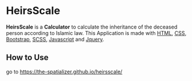 # HeirsScale

**HeirsScale** is a **Calculator** to calculate the inheritance of the deceased person according to Islamic law. This Application is made with [HTML][1], [CSS][2], [Bootstrap][3], [SCSS][4], [Javascript][5] and [Jquery][6].

## How to Use
go to https://the-spatializer.github.io/heirsscale/

[1]: https://www.w3schools.com/html/ "HTML"
[2]: https://www.w3schools.com/css/ "CSS"
[3]: https://getbootstrap.com/docs/4.6/getting-started/introduction/ "Bootstrap"
[4]: https://sass-lang.com/ "SCSS"
[5]: https://www.w3schools.com/js/ "Javascript"
[6]: https://jquery.com/ "Jquery"
